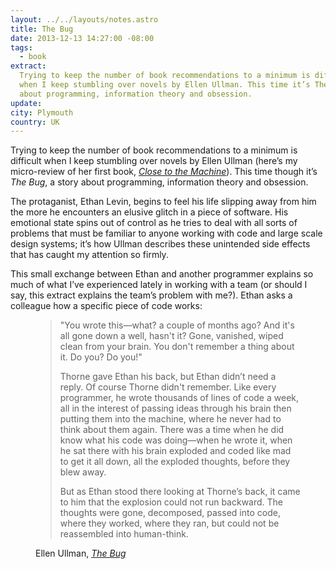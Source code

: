 ```yaml
---
layout: ../../layouts/notes.astro
title: The Bug
date: 2013-12-13 14:27:00 -08:00
tags:
  - book
extract:
  Trying to keep the number of book recommendations to a minimum is difficult
  when I keep stumbling over novels by Ellen Ullman. This time it’s The Bug, a story
  about programming, information theory and obsession.
update:
city: Plymouth
country: UK
---
```


Trying to keep the number of book recommendations to a minimum is difficult when I keep stumbling over novels by Ellen Ullman (here’s my micro-review of her first book, <em><a href ="https://readmill.com/robinrendle/reads/close-to-the-machine">Close to the Machine</a></em>). This time though it’s <em>The Bug</em>, a story about programming, information theory and obsession.

The protaganist, Ethan Levin, begins to feel his life slipping away from him the more he encounters an elusive glitch in a piece of software. His emotional state spins out of control as he tries to deal with all sorts of problems that must be familiar to anyone working with code and large scale design systems; it’s how Ullman describes these unintended side effects that has caught my attention so firmly.

This small exchange between Ethan and another programmer explains so much of what I’ve experienced lately in working with a team (or should I say, this extract explains the team’s problem with me?). Ethan asks a colleague how a specific piece of code works:

<figure>
<blockquote><p>"You wrote this—what? a couple of months ago? And it's all gone down a well, hasn't it? Gone, vanished, wiped clean from your brain. You don't remember a thing about it. Do you? Do you!"</p>
<p>Thorne gave Ethan his back, but Ethan didn’t need a reply. Of course Thorne didn't remember. Like every programmer, he wrote thousands of lines of code a week, all in the interest of passing ideas through his brain then putting them into the machine, where he never had to think about them again. There was a time when he did know what his code was doing—when he wrote it, when he sat there with his brain exploded and coded like mad to get it all down, all the exploded thoughts, before they blew away.</p>
<p>But as Ethan stood there looking at Thorne’s back, it came to him that the explosion could not run backward. The thoughts were gone, decomposed, passed into code, where they worked, where they ran, but could not be reassembled into human-think.</p></blockquote>
<figcaption class="cite">Ellen Ullman, <cite><a href="http://www.amazon.com/Bug-Novel-Ellen-Ullman/dp/1250002494">The Bug</a></cite></figcaption>
</figure>
